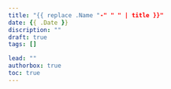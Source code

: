 ```yaml
---
title: "{{ replace .Name "-" " " | title }}"
date: {{ .Date }}
discription: ""
draft: true
tags: []

lead: ""
authorbox: true
toc: true
---
```


